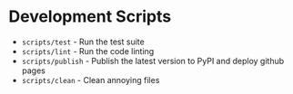 # Development Scripts

* `scripts/test` - Run the test suite
* `scripts/lint` - Run the code linting
* `scripts/publish` - Publish the latest version to PyPI and deploy github pages
* `scripts/clean` - Clean annoying files
